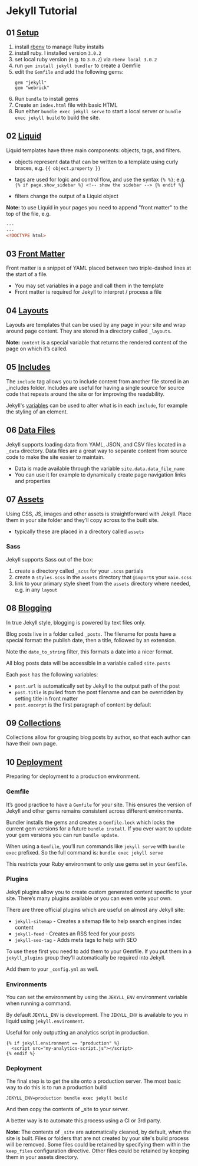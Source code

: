 # Jekyll Tutorial

## 01 [Setup](https://jekyllrb.com/docs/step-by-step/01-setup/)

1. install [rbenv](https://github.com/rbenv/rbenv) to manage Ruby installs
2. install ruby. I installed version `3.0.2`
3. set local ruby version (e.g. to `3.0.2`) via `rbenv local 3.0.2`
4. run `gem install jekyll bundler` to create a Gemfile
5. edit the `Gemfile` and add the following gems:
    ```
    gem "jekyll"
    gem "webrick"
    ```
6. Run `bundle` to install gems
7. Create an `index.html` file with basic HTML
8. Run either `bundle exec jekyll serve` to start a local server or `bundle exec jekyll build` to build the site.

## 02 [Liquid](https://jekyllrb.com/docs/step-by-step/02-liquid/)

Liquid templates have three main components: objects, tags, and filters.

- objects represent data that can be written to a template using curly braces, e.g. `{{ object.property }}`

- tags are used for logic and control flow, and use the syntax `{% %}`; e.g. `{% if page.show_sidebar %} <!-- show the sidebar --> {% endif %}`

- filters change the output of a Liquid object

**Note:** to use Liquid in your pages you need to append "front matter" to the top of the file, e.g.

```html
---
---
<!DOCTYPE html>
```

## 03 [Front Matter](https://jekyllrb.com/docs/step-by-step/03-front-matter/)

Front matter is a snippet of YAML placed between two triple-dashed lines at the start of a file.

- You may set variables in a page and call them in the template
- Front matter is required for Jekyll to interpret / process a file

## 04 [Layouts](https://jekyllrb.com/docs/step-by-step/04-layouts/)

Layouts are templates that can be used by any page in your site and wrap around page content. They are stored in a directory called `_layouts`.

**Note:** `content` is a special variable that returns the rendered content of the page on which it’s called.

## 05 [Includes](https://jekyllrb.com/docs/step-by-step/05-includes/)

The `include` tag allows you to include content from another file stored in an _includes folder. Includes are useful for having a single source for source code that repeats around the site or for improving the readability.

Jekyll's [variables](https://jekyllrb.com/docs/variables/) can be used to alter what is in each `include`, for example the styling of an element.

## 06 [Data Files](https://jekyllrb.com/docs/step-by-step/06-data-files/)

Jekyll supports loading data from YAML, JSON, and CSV files located in a `_data` directory. Data files are a great way to separate content from source code to make the site easier to maintain.

- Data is made available through the variable `site.data.data_file_name`
- You can use it for example to dynamically create page navigation links and properties

## 07 [Assets](https://jekyllrb.com/docs/step-by-step/07-assets/)

Using CSS, JS, images and other assets is straightforward with Jekyll. Place them in your site folder and they’ll copy across to the built site.

- typically these are placed in a directory called `assets`

### Sass

Jekyll supports Sass out of the box:

1. create a directory called `_scss` for your `.scss` partials
2. create a `styles.scss` in the `assets` directory that `@import`s your `main.scss`
3. link to your primary style sheet from the `assets` directory where needed, e.g. in any `layout`

## 08 [Blogging](https://jekyllrb.com/docs/step-by-step/08-blogging/)

In true Jekyll style, blogging is powered by text files only.

Blog posts live in a folder called `_posts`. The filename for posts have a special format: the publish date, then a title, followed by an extension.

Note the `date_to_string` filter, this formats a date into a nicer format.

All blog posts data will be accessible in a variable called `site.posts`

Each `post` has the following variables:

- `post.url` is automatically set by Jekyll to the output path of the post
- `post.title` is pulled from the post filename and can be overridden by setting title in front matter
- `post.excerpt` is the first paragraph of content by default

## 09 [Collections](https://jekyllrb.com/docs/step-by-step/09-collections/)

Collections allow for grouping blog posts by author, so that each author can have their own page.

## 10 [Deployment](https://jekyllrb.com/docs/step-by-step/10-deployment/)

Preparing for deployment to a production environment.

### Gemfile

It’s good practice to have a `Gemfile` for your site. This ensures the version of Jekyll and other gems remains consistent across different environments.

Bundler installs the gems and creates a `Gemfile.lock` which locks the current gem versions for a future `bundle install`. If you ever want to update your gem versions you can run `bundle update`.

When using a `Gemfile`, you’ll run commands like `jekyll serve` with `bundle exec` prefixed. So the full command is: `bundle exec jekyll serve`

This restricts your Ruby environment to only use gems set in your `Gemfile`.

### Plugins
Jekyll plugins allow you to create custom generated content specific to your site. There’s many plugins available or you can even write your own.

There are three official plugins which are useful on almost any Jekyll site:

- `jekyll-sitemap` - Creates a sitemap file to help search engines index content
- `jekyll-feed` - Creates an RSS feed for your posts
- `jekyll-seo-tag` - Adds meta tags to help with SEO

To use these first you need to add them to your Gemfile. If you put them in a `jekyll_plugins` group they’ll automatically be required into Jekyll.

Add them to your `_config.yml` as well.

### Environments

You can set the environment by using the `JEKYLL_ENV` environment variable when running a command.

By default `JEKYLL_ENV` is development. The `JEKYLL_ENV` is available to you in liquid using `jekyll.environment`.

Useful for only outputting an analytics script in production.

```liquid
{% if jekyll.environment == "production" %}
  <script src="my-analytics-script.js"></script>
{% endif %}
```

### Deployment
The final step is to get the site onto a production server. The most basic way to do this is to run a production build

```
JEKYLL_ENV=production bundle exec jekyll build
```

And then copy the contents of _site to your server.

A better way is to automate this process using a CI or 3rd party.

**Note:**  The contents of `_site` are automatically cleaned, by default, when the site is built. Files or folders that are not created by your site's build process will be removed. Some files could be retained by specifying them within the `keep_files` configuration directive. Other files could be retained by keeping them in your assets directory.